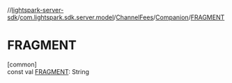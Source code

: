 //[lightspark-server-sdk](../../../../index.md)/[com.lightspark.sdk.server.model](../../index.md)/[ChannelFees](../index.md)/[Companion](index.md)/[FRAGMENT](-f-r-a-g-m-e-n-t.md)

# FRAGMENT

[common]\
const val [FRAGMENT](-f-r-a-g-m-e-n-t.md): String
